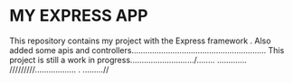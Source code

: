 MY EXPRESS APP
====
This repository contains my project with the Express framework .
Also  added some apis and controllers...........................................................
This project is still a work in progress............................/........
.............
/////////..................
.
.........//
